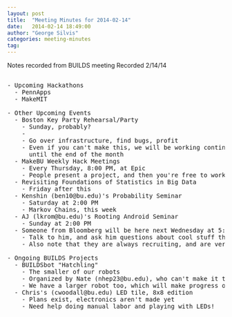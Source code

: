 ```yaml
---
layout: post
title:  "Meeting Minutes for 2014-02-14"
date:   2014-02-14 18:49:00
author: "George Silvis"
categories: meeting-minutes
tag: 
---
```


Notes recorded from BUILDS meeting
Recorded 2/14/14

<!-- more -->

<pre>

- Upcoming Hackathons
  - PennApps
  - MakeMIT

- Other Upcoming Events
  - Boston Key Party Rehearsal/Party
    - Sunday, probably?
    - 
    - Go over infrastructure, find bugs, profit
    - Even if you can't make this, we will be working continuously on this
      until the end of the month
  - MakeBU Weekly Hack Meetings
    - Every Thursday, 8:00 PM, at Epic
    - People present a project, and then you're free to work on things
  - Revisiting Foundations of Statistics in Big Data
    - Friday after this
  - Kenshin (ben10@bu.edu)'s Probability Seminar
    - Saturday at 2:00 PM
    - Markov Chains, this week
  - AJ (lkrom@bu.edu)'s Rooting Android Seminar
    - Sunday at 2:00 PM
  - Someone from Bloomberg will be here next Wednesday at 5:30
    - Talk to him, and ask him questions about cool stuff that they do!
    - Also note that they are always recruiting, and are very interested in us

- Ongoing BUILDS Projects
  - BUILDSbot "Hatchling"
    - The smaller of our robots
    - Organized by Nate (nhep23@bu.edu), who can't make it to meetings
    - We have a larger robot too, which will make progress once we sort out money
  - Chris's (cwoodall@bu.edu) LED tile, 8x8 edition
    - Plans exist, electronics aren't made yet
    - Need help doing manual labor and playing with LEDs!
      

</pre>
